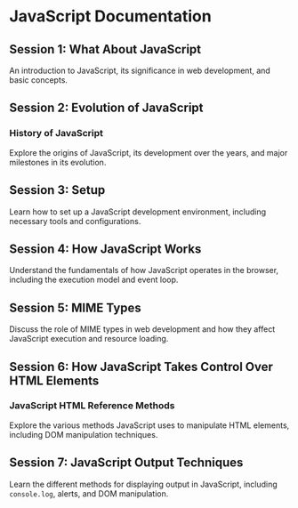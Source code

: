# JavaScript Documentation

## Session 1: What About JavaScript
An introduction to JavaScript, its significance in web development, and basic concepts.

## Session 2: Evolution of JavaScript
### History of JavaScript
Explore the origins of JavaScript, its development over the years, and major milestones in its evolution.

## Session 3: Setup
Learn how to set up a JavaScript development environment, including necessary tools and configurations.

## Session 4: How JavaScript Works
Understand the fundamentals of how JavaScript operates in the browser, including the execution model and event loop.

## Session 5: MIME Types
Discuss the role of MIME types in web development and how they affect JavaScript execution and resource loading.

## Session 6: How JavaScript Takes Control Over HTML Elements
### JavaScript HTML Reference Methods
Explore the various methods JavaScript uses to manipulate HTML elements, including DOM manipulation techniques.

## Session 7: JavaScript Output Techniques
Learn the different methods for displaying output in JavaScript, including `console.log`, alerts, and DOM manipulation.
